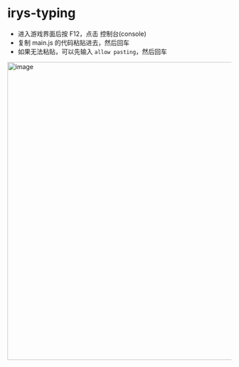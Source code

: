 # irys-typing
+ 进入游戏界面后按 F12，点击 控制台(console)
+ 复制 main.js 的代码粘贴进去，然后回车
+ 如果无法粘贴，可以先输入 `allow pasting`，然后回车
<img width="1104" height="669" alt="image" src="https://github.com/user-attachments/assets/9322b774-df06-45ae-93c4-9c32d081cab5" />


